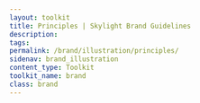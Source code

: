```yaml
---
layout: toolkit
title: Principles | Skylight Brand Guidelines
description:
tags:
permalink: /brand/illustration/principles/
sidenav: brand_illustration
content_type: Toolkit
toolkit_name: brand
class: brand
---
```


